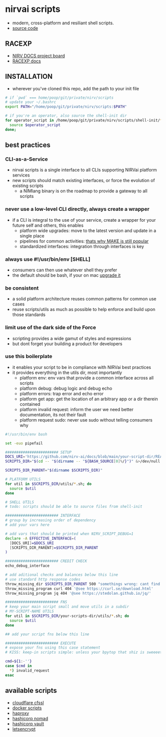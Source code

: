 # nirvai scripts

- modern, cross-platform and resiliant shell scripts.
- [source code](https://github.com/nirv-ai/scripts)

## RACEXP

- [NIRV DOCS project board](https://github.com/orgs/nirv-ai/projects/6/views/1?filterQuery=repo%3A%22nirv-ai%2Fdocs%22)
- [RACEXP docs](https://github.com/noahehall/theBookOfNoah/blob/master/0current/architectural%20thinking/0racexp.md)

## INSTALLATION

- wherever you've cloned this repo, add the path to your init file

```sh
# if `pwd` === home/poop/git/private/nirv/scripts
# update your ~/.bashrc
export PATH="/home/poop/git/private/nirv/scripts:$PATH"

# if you're an operator, also source the shell-init dir
for operator_script in /home/poop/git/private/nirv/scripts/shell-init/*.sh; do
  source $operator_script
done;

```

## best practices

### CLI-as-a-Service

- nirvai scripts is a single interface to all CLIs supporting NIRVai platform services
- new scripts should match existing interfaces, or force the evolution of existing scripts
  - a NIMlang binary is on the roadmap to provide a gateway to all scripts

### never use a low-level CLI directly, always create a wrapper

- if a CLI is integral to the use of your service, create a wrapper for your future self and others, this enables
  - platform wide upgrades: move to the latest version and update in a single place
  - pipelines for common activities: [thats why MAKE is still popular](https://www.cs.tufts.edu/comp/15/reference/make/makefile.pdf)
  - standardized interfaces: integration through interfaces is key

### always use #!/usr/bin/env [SHELL]

- consumers can then use whatever shell they prefer
- the default should be bash, if your on mac [upgrade it](https://itnext.io/upgrading-bash-on-macos-7138bd1066ba)

### be consistent

- a solid platform architecture reuses common patterns for common use cases
- reuse scripts/utils as much as possible to help enforce and build upon those standards

### limit use of the dark side of the Force

- scripting provides a wide gamut of styles and expressions
- but dont forget your building a product for developers

### use this boilerplate

- it enables your script to be in compliance with NIRVai best practices
- it provides everything in the utils dir, most importantly
  - platform env: env vars that provide a common interface across all scripts
  - platform debug: debug logic and debug echo
  - platform errors: trap error and echo error
  - platform get app: get the location of an arbitrary app or a dir therein contained
  - platform invalid request: inform the user we need better documentation, its not their fault
  - platform request sudo: never use sudo without telling consumers why

```sh
#!/usr/bin/env bash

set -euo pipefail

######################## SETUP
DOCS_URI='https://github.com/nirv-ai/docs/blob/main/your-script-dir/README.md'
SCRIPTS_DIR="$(cd -- "$(dirname -- "${BASH_SOURCE[0]%/}")" &>/dev/null && pwd)"

SCRIPTS_DIR_PARENT="$(dirname $SCRIPTS_DIR)"

# PLATFORM UTILS
for util in $SCRIPTS_DIR/utils/*.sh; do
  source $util
done

# SHELL UTILS
# todo: scripts should be able to source files from shell-init

######################## INTERFACE
# group by increasing order of dependency
# add your vars here

# add vars that should be printed when NIRV_SCRIPT_DEBUG=1
declare -A EFFECTIVE_INTERFACE=(
  [DOCS_URI]=$DOCS_URI
  [SCRIPTS_DIR_PARENT]=$SCRIPTS_DIR_PARENT
)

######################## CREDIT CHECK
echo_debug_interface

# add aditional checks and balances below this line
# use standard http response codes
throw_missing_dir $SCRIPTS_DIR_PARENT 500 "somethings wrong: cant find myself in filesystem"
throw_missing_program curl 404 '@see https://curl.se/download.html'
throw_missing_program jq 404 '@see https://stedolan.github.io/jq/'

######################## FNS
# keep your main script small and move utils in a subdir
# MY-SCRIPT-NAME UTILS
for util in $SCRIPTS_DIR/your-scripts-dir/utils/*.sh; do
  source $util
done

## add your script fns below this line

######################## EXECUTE
# expose your fns using this case statement
# KISS: keep-in scripts simple: unless your bpytop that shiz is sweeeet

cmd=${1:-''}
case $cmd in
  *) invalid_request
esac
```

## available scripts

- [cloudflare cfssl](../cfssl/README.md)
- [docker scripts](../docker/README.md)
- [haproxy](../haproxy/README.md)
- [hashicorp nomad](../nomad/README.md)
- [hashicorp vault](../vault/README.md)
- [letsencrypt](../letsencrypt/README.md)
